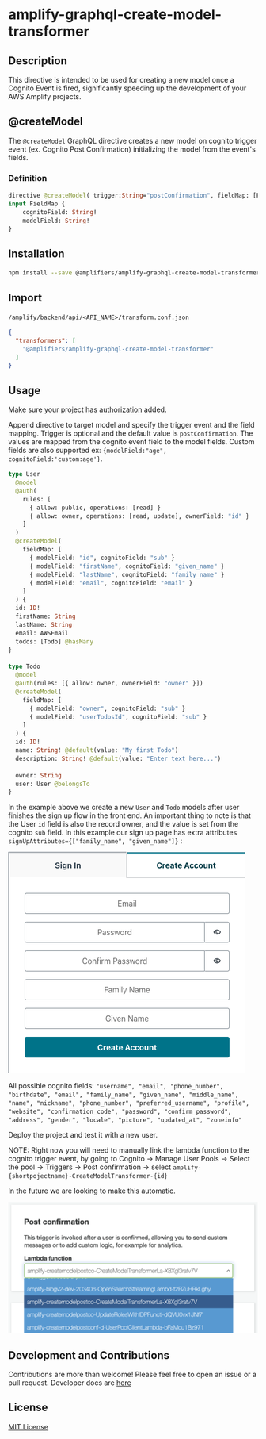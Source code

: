 # amplify-graphql-create-model-transformer #

## Description ##

This directive is intended to be used for creating a new model once a Cognito Event is fired, significantly speeding up the development of your AWS Amplify projects. 

## @createModel ##

The `@createModel` GraphQL directive creates a new model on cognito trigger event (ex. Cognito Post Confirmation) initializing the model from the event's fields.

### Definition ###

```graphql
directive @createModel( trigger:String="postConfirmation", fieldMap: [FieldMap]) on OBJECT
input FieldMap {
    cognitoField: String!
    modelField: String!
}
```

## Installation ##

```bash
npm install --save @amplifiers/amplify-graphql-create-model-transformer
```

## Import ##
`/amplify/backend/api/<API_NAME>/transform.conf.json`
```json
{
  "transformers": [
    "@amplifiers/amplify-graphql-create-model-transformer"
  ]
}
```

## Usage ##
Make sure your project has [authorization](https://docs.amplify.aws/cli/auth/overview/) added.

Append directive to target model and specify the trigger event and the field mapping.
Trigger is optional and the default value is `postConfirmation`.
The values are mapped from the cognito event field to the model fields. Custom fields are also supported ex: `{modelField:"age", cognitoField:'custom:age'}`.

```graphql
type User
  @model
  @auth(
    rules: [
      { allow: public, operations: [read] }
      { allow: owner, operations: [read, update], ownerField: "id" }
    ]
  )
  @createModel(
    fieldMap: [
      { modelField: "id", cognitoField: "sub" }
      { modelField: "firstName", cognitoField: "given_name" }
      { modelField: "lastName", cognitoField: "family_name" }
      { modelField: "email", cognitoField: "email" }
    ]
  ) {
  id: ID!
  firstName: String
  lastName: String
  email: AWSEmail
  todos: [Todo] @hasMany
}

type Todo
  @model
  @auth(rules: [{ allow: owner, ownerField: "owner" }])
  @createModel(
    fieldMap: [
      { modelField: "owner", cognitoField: "sub" }
      { modelField: "userTodosId", cognitoField: "sub" }
    ]
  ) {
  id: ID!
  name: String! @default(value: "My first Todo")
  description: String! @default(value: "Enter text here...")

  owner: String
  user: User @belongsTo
}
```

In the example above we create a new `User` and `Todo` models after user finishes the sign up flow in the front end. An important thing to note is that the User `id` field is also the record owner, and the value is set from the cognito `sub` field.  In this example our sign up page has extra attributes `signUpAttributes={["family_name", "given_name"]}` :

![alt text](https://github.com/olliethedev/amplifiers/raw/master/read-me-sign-up.png)

All possible cognito fields: `"username", "email", "phone_number", "birthdate", "email", "family_name", "given_name", "middle_name", "name", "nickname", "phone_number", "preferred_username", "profile", "website", "confirmation_code", "password", "confirm_password", "address", "gender", "locale", "picture", "updated_at", "zoneinfo"`


Deploy the project and test it with a new user.

NOTE: Right now you will need to manually link the lambda function to the cognito trigger event, by going to Cognito -> Manage User Pools -> Select the pool -> Triggers -> Post confirmation -> select `amplify-{shortpojectname}-CreateModelTransformer-{id}`

In the future we are looking to make this automatic.

![alt text](https://github.com/olliethedev/amplifiers/raw/master/read-me-trigger.png)

## Development and Contributions ##
Contributions are more than welcome! Please feel free to open an issue or a pull request.
Developer docs are [here](https://github.com/olliethedev/amplifiers)

## License ##
[MIT License](https://github.com/olliethedev/amplifiers/blob/master/LICENSE)